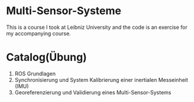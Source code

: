 # Multi-Sensor-Systeme
This is a course I took at Leibniz University and the code is an exercise for my accompanying course.

# Catalog(Übung)
1. ROS Grundlagen
2. Synchronisierung und System Kalibrierung einer inertialen Messeinheit (IMU)
3. Georeferenzierung und Validierung eines Multi-Sensor-Systems
